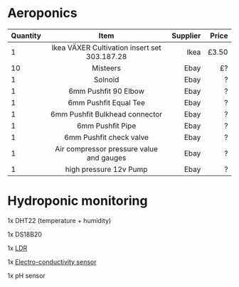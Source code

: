 # Aeroponics


| Quantity        | Item           | Supplier  | Price|
| ------------- |:-------------:| -----:|-----:|
| 1      | Ikea VÄXER Cultivation insert set 303.187.28 | Ikea | £3.50|
| 10     | Misteers | Ebay | £?|
| 1      | Solnoid | Ebay | ?|
| 1      | 6mm Pushfit 90 Elbow | Ebay | ?|
| 1      | 6mm Pushfit Equal Tee | Ebay | ?|
| 1      | 6mm Pushfit Bulkhead connector | Ebay | ?|
| 1      | 6mm Pushfit Pipe | Ebay | ?|
| 1      | 6mm Pushfit check valve | Ebay | ?|
| 1      | Air compressor pressure value and gauges | Ebay | ?|
| 1      | high pressure 12v Pump | Ebay | ?|


# Hydroponic monitoring

1x DHT22 (temperature + humidity)

1x DS18B20

1x [LDR](https://github.com/DzikuVx/attiny_photoresistor_i2c)

1x [Electro-conductivity sensor](https://hackaday.io/project/7008-fly-wars-a-hackers-solution-to-world-hunger/log/24646-three-dollar-ec-ppm-meter-arduino)

1x pH sensor
